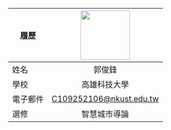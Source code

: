|      履歷        |<img src="https://memeprod.sgp1.digitaloceanspaces.com/user-resource/124069fd34885ef5f4f102e3e1be1a74.png" width=100 height=100/>|
| ---------------- |:-----------------------------:|
|      姓名        | 郭俊鋒                  |
|      學校        | 高雄科技大學                  |
|    電子郵件      | C109252106@nkust.edu.tw          |
|      選修        | 智慧城市導論                  |

